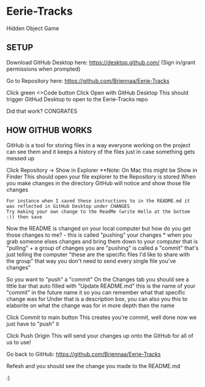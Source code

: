# Eerie-Tracks
Hidden Object Game


## SETUP

Download GitHub Desktop here:
	https://desktop.github.com/
	(Sign in/grant permissions when prompted)


Go to Repository here:
	https://github.com/Briennaa/Eerie-Tracks


Click green <>Code button
Click Open with GitHub Desktop
	This should trigger GitHud Desktop to open to the Eerie-Tracks repo

Did that work?
CONGRATES



## HOW GITHUB WORKS

GitHub is a tool for storing files in a way everyone working on the project can see them 
and it keeps a history of the files just in case something gets messed up


Click Repository -> Show in Explorer
	**Note: On Mac this might be Show in Finder
	This should open your file explorer to the Repository is stored
	When you make changes in the directory GitHub will notice and show those file changes 

	For instance when I saved these instructions to in the README.md it was reflected in GitHub Desktop under CHANGES
	Try making your own change to the ReadMe (write Hello at the bottom :)) then save


Now the README is changed on your local computer but how do you get those changes to me?
	- this is called "pushing" your changes
	* when you grab someone elses changes and bring them down to your computer that is "pulling"
	+ a group of changes you are "pushing" is called a "commit" that's just telling the computer "these are the specific files I'd like to share with the group" that way you don't need to send every single file you've changes"


So you want to "push" a "commit"
	On the Changes tab you should see a little bar that auto filled with "Update README.md" this is the name of your "commit" in the future name it so you can remember what that specific change was for
	Under that is a description box, you can also you this to elaborite on what the change was for in more depth than the name


Click Commit to main button
	This creates you're commit, well done now we just have to "push" it


Click Push Origin
	This will send your changes up onto the GitHub for all of us to use!


Go back to GitHub:
	https://github.com/Briennaa/Eerie-Tracks

Refesh and you should see the change you made to the README.md

:)
